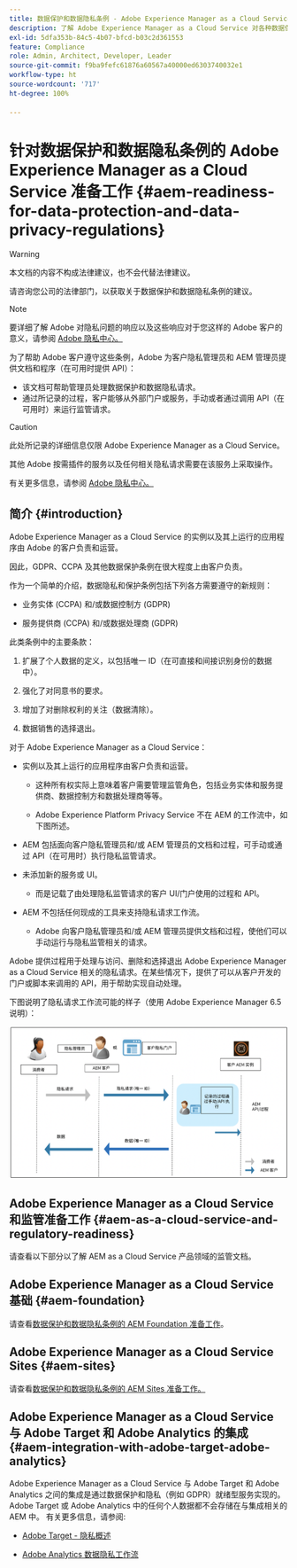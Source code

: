 ```yaml
---
title: 数据保护和数据隐私条例 - Adobe Experience Manager as a Cloud Service 准备工作
description: 了解 Adobe Experience Manager as a Cloud Service 对各种数据保护和数据隐私条例的支持，以及如何在实施新的 AEM as a Cloud Service 项目时保持合规性。这些条例包括《欧盟通用数据保护条例》 (GDPR)、《加州消费者隐私法案》
exl-id: 5dfa353b-84c5-4b07-bfcd-b03c2d361553
feature: Compliance
role: Admin, Architect, Developer, Leader
source-git-commit: f9ba9fefc61876a60567a40000ed6303740032e1
workflow-type: ht
source-wordcount: '717'
ht-degree: 100%

---
```


# 针对数据保护和数据隐私条例的 Adobe Experience Manager as a Cloud Service 准备工作 {#aem-readiness-for-data-protection-and-data-privacy-regulations}

>[!WARNING]
>
>本文档的内容不构成法律建议，也不会代替法律建议。
>
>请咨询您公司的法律部门，以获取关于数据保护和数据隐私条例的建议。

>[!NOTE]
>
>要详细了解 Adobe 对隐私问题的响应以及这些响应对于您这样的 Adobe 客户的意义，请参阅 [Adobe 隐私中心。](https://www.adobe.com/cn/privacy.html)

为了帮助 Adobe 客户遵守这些条例，Adobe 为客户隐私管理员和 AEM 管理员提供文档和程序（在可用时提供 API）：

* 该文档可帮助管理员处理数据保护和数据隐私请求。
* 通过所记录的过程，客户能够从外部门户或服务，手动或者通过调用 API（在可用时）来运行监管请求。

>[!CAUTION]
>
>此处所记录的详细信息仅限 Adobe Experience Manager as a Cloud Service。
>
>其他 Adobe 按需插件的服务以及任何相关隐私请求需要在该服务上采取操作。
>
>有关更多信息，请参阅 [Adobe 隐私中心。](https://www.adobe.com/cn/privacy.html)

## 简介 {#introduction}

Adobe Experience Manager as a Cloud Service 的实例以及其上运行的应用程序由 Adobe 的客户负责和运营。

因此，GDPR、CCPA 及其他数据保护条例在很大程度上由客户负责。

作为一个简单的介绍，数据隐私和保护条例包括下列各方需要遵守的新规则：

* 业务实体 (CCPA) 和/或数据控制方 (GDPR)

* 服务提供商 (CCPA) 和/或数据处理商 (GDPR)

此类条例中的主要条款：

1. 扩展了个人数据的定义，以包括唯一 ID（在可直接和间接识别身份的数据中）。

2. 强化了对同意书的要求。

3. 增加了对删除权利的关注（数据清除）。

4. 数据销售的选择退出。

对于 Adobe Experience Manager as a Cloud Service：

* 实例以及其上运行的应用程序由客户负责和运营。

   * 这种所有权实际上意味着客户需要管理监管角色，包括业务实体和服务提供商、数据控制方和数据处理商等等。

   * Adobe Experience Platform Privacy Service 不在 AEM 的工作流中，如下图所述。

* AEM 包括面向客户隐私管理员和/或 AEM 管理员的文档和过程，可手动或通过 API（在可用时）执行隐私监管请求。

* 未添加新的服务或 UI。

   * 而是记载了由处理隐私监管请求的客户 UI/门户使用的过程和 API。

* AEM 不包括任何现成的工具来支持隐私请求工作流。

   * Adobe 向客户隐私管理员和/或 AEM 管理员提供文档和过程，使他们可以手动运行与隐私监管相关的请求。

Adobe 提供过程用于处理与访问、删除和选择退出 Adobe Experience Manager as a Cloud Service 相关的隐私请求。在某些情况下，提供了可以从客户开发的门户或脚本来调用的 API，用于帮助实现自动处理。

下图说明了隐私请求工作流可能的样子（使用 Adobe Experience Manager 6.5 说明）：

![数据保护和隐私](assets/data-protection-and-privacy-01.png)

## Adobe Experience Manager as a Cloud Service 和监管准备工作 {#aem-as-a-cloud-service-and-regulatory-readiness}

请查看以下部分以了解 AEM as a Cloud Service 产品领域的监管文档。

## Adobe Experience Manager as a Cloud Service 基础 {#aem-foundation}

请查看[数据保护和数据隐私条例的 AEM Foundation 准备工作](/help/compliance/data-privacy-and-protection-readiness/foundation-readiness.md)。

## Adobe Experience Manager as a Cloud Service Sites {#aem-sites}

请查看[数据保护和数据隐私条例的 AEM Sites 准备工作。](/help/compliance/data-privacy-and-protection-readiness/sites-readiness.md)

## Adobe Experience Manager as a Cloud Service 与 Adobe Target 和 Adobe Analytics 的集成 {#aem-integration-with-adobe-target-adobe-analytics}

Adobe Experience Manager as a Cloud Service 与 Adobe Target 和 Adobe Analytics 之间的集成是通过数据保护和隐私（例如 GDPR）就绪型服务实现的。Adobe Target 或 Adobe Analytics 中的任何个人数据都不会存储在与集成相关的 AEM 中。
有关更多信息，请参阅:

* [Adobe Target - 隐私概述](https://experienceleague.adobe.com/docs/target-dev/developer/implementation/privacy/cmp-privacy-and-general-data-protection-regulation.html)

* [Adobe Analytics 数据隐私工作流](https://experienceleague.adobe.com/docs/analytics/admin/admin-tools/data-governance/an-gdpr-workflow.html)
